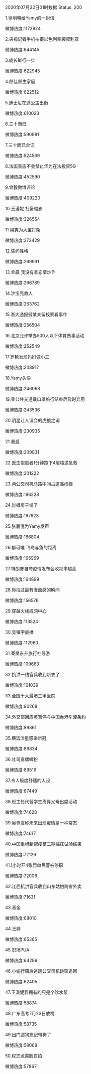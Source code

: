2020年07月22日01时数据
Status: 200

1.徐明朝给Yamy的一封信

微博热度:1172924

2.央视记者手机拍摄以色列空袭叙利亚

微博热度:644145

3.成长鲜行一步

微博热度:622945

4.顾佳原生家庭

微博热度:622512

5.迪士尼在逃公主出街

微博热度:610023

6.三十而已

微博热度:590981

7.三十而已台词

微博热度:524569

8.法国表态不会禁止华为在法投资5G

微博热度:452590

9.曾毅微博评论

微博热度:409220

10.王漫妮 社畜缩影

微博热度:326554

11.梁爽为大宝打架

微博热度:273429

12.陈屿性格

微博热度:269931

13.金晨 我没有拿恋情炒作

微博热度:266789

14.沙宝亮救人

微博热度:263762

15.浙大通报努某某留校察看事件

微博热度:256504

16.北京允许举办500人以下体育赛事活动

微博热度:252549

17.罗艳发现妈妈做小三

微博热度:248917

18.Yamy头像

微博热度:246068

19.乘公共交通戴口罩旅行结束后及时弃用

微博热度:243536

20.明星让人误会的虎狼之词

微博热度:230935

21.重启

微博热度:209931

22.医生抱患者1分钟跑下4层楼送急救

微博热度:201222

23.两公交司机马路中间占道递槟榔

微博热度:196228

24.肖枫房子塌了

微博热度:167623

25.张嘉倪为Yamy发声

微博热度:166804

26.郁可唯 飞鸟与鱼的距离

微博热度:165969

27.特朗普自夸疫情发布会收视率超高

微博热度:164899

28.你拍过最有漫画感的瞬间

微博热度:156576

29.穿越火线戒网中心

微博热度:113524

30.吴镇宇直播

微博热度:112960

31.秦昊东升旅行社导游

微博热度:109663

32.抗洪一线官兵收到新衣了

微博热度:101039

33.全国十大最堵三甲医院

微博热度:90268

34.外交部回应英暂停与中国香港引渡条约

微博热度:89861

35.横滨流星感染新冠

微博热度:89834

36.吐司盒螺蛳粉

微博热度:89516

37.令人极度舒适的人设

微博热度:87449

38.班主任代替学生离异父母出席活动

微博热度:74628

39.吴尊友称未来出现疫情是一种常态

微博热度:74617

40.中国重组新冠疫苗二期临床试验结果

微博热度:72126

41.1小时开4张罚单民警被停职

微博热度:72006

42.江西抗洪官兵收到山东姑娘跨省外卖

微博热度:71631

43.基金

微博热度:68010

44.王婷

微博热度:65365

45.职场PUA

微博热度:64289

46.小偷行窃后逃跑公交司机跳窗追回

微博热度:62405

47.王漫妮我拥有的只是个饮水泵

微博热度:58874

48.广东高考7月23日放榜

微博热度:58735

49.出门遛狗忘记带狗了

微博热度:58068

50.权志龙露脸自拍

微博热度:57867

